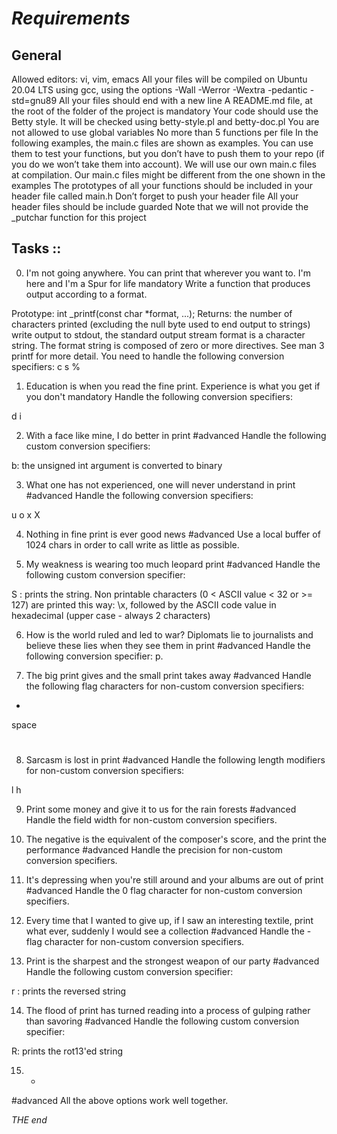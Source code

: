 # *Requirements*
## General
Allowed editors: vi, vim, emacs
All your files will be compiled on Ubuntu 20.04 LTS using gcc, using the options -Wall -Werror -Wextra -pedantic -std=gnu89
All your files should end with a new line
A README.md file, at the root of the folder of the project is mandatory
Your code should use the Betty style. It will be checked using betty-style.pl and betty-doc.pl
You are not allowed to use global variables
No more than 5 functions per file
In the following examples, the main.c files are shown as examples. You can use them to test your functions, but you don’t have to push them to your repo (if you do we won’t take them into account). We will use our own main.c files at compilation. Our main.c files might be different from the one shown in the examples
The prototypes of all your functions should be included in your header file called main.h
Don’t forget to push your header file
All your header files should be include guarded
Note that we will not provide the _putchar function for this project

## Tasks ::
0. I'm not going anywhere. You can print that wherever you want to. I'm here and I'm a Spur for life
mandatory
Write a function that produces output according to a format.

Prototype: int _printf(const char *format, ...);
Returns: the number of characters printed (excluding the null byte used to end output to strings)
write output to stdout, the standard output stream
format is a character string. The format string is composed of zero or more directives. See man 3 printf for more detail. You need to handle the following conversion specifiers:
c
s
%

1. Education is when you read the fine print. Experience is what you get if you don't
mandatory
Handle the following conversion specifiers:

d
i


2. With a face like mine, I do better in print
#advanced
Handle the following custom conversion specifiers:

b: the unsigned int argument is converted to binary


3. What one has not experienced, one will never understand in print
#advanced
Handle the following conversion specifiers:

u
o
x
X


4. Nothing in fine print is ever good news
#advanced
Use a local buffer of 1024 chars in order to call write as little as possible.


5. My weakness is wearing too much leopard print
#advanced
Handle the following custom conversion specifier:

S : prints the string.
Non printable characters (0 < ASCII value < 32 or >= 127) are printed this way: \x, followed by the ASCII code value in hexadecimal (upper case - always 2 characters)

6. How is the world ruled and led to war? Diplomats lie to journalists and believe these lies when they see them in print
#advanced
Handle the following conversion specifier: p.

7. The big print gives and the small print takes away
#advanced
Handle the following flag characters for non-custom conversion specifiers:

+
space
#


8. Sarcasm is lost in print
#advanced
Handle the following length modifiers for non-custom conversion specifiers:

l
h

9. Print some money and give it to us for the rain forests
#advanced
Handle the field width for non-custom conversion specifiers.

10. The negative is the equivalent of the composer's score, and the print the performance
#advanced
Handle the precision for non-custom conversion specifiers.



11. It's depressing when you're still around and your albums are out of print
#advanced
Handle the 0 flag character for non-custom conversion specifiers.


12. Every time that I wanted to give up, if I saw an interesting textile, print what ever, suddenly I would see a collection
#advanced
Handle the - flag character for non-custom conversion specifiers.


13. Print is the sharpest and the strongest weapon of our party
#advanced
Handle the following custom conversion specifier:

r : prints the reversed string



14. The flood of print has turned reading into a process of gulping rather than savoring
#advanced
Handle the following custom conversion specifier:

R: prints the rot13'ed string


15. *
#advanced
All the above options work well together.





*THE end*
